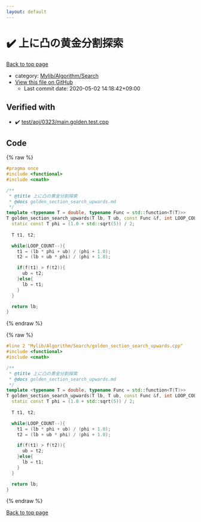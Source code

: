 ```yaml
---
layout: default
---
```


<!-- mathjax config similar to math.stackexchange -->
<script type="text/javascript" async
  src="https://cdnjs.cloudflare.com/ajax/libs/mathjax/2.7.5/MathJax.js?config=TeX-MML-AM_CHTML">
</script>
<script type="text/x-mathjax-config">
  MathJax.Hub.Config({
    TeX: { equationNumbers: { autoNumber: "AMS" }},
    tex2jax: {
      inlineMath: [ ['$','$'] ],
      processEscapes: true
    },
    "HTML-CSS": { matchFontHeight: false },
    displayAlign: "left",
    displayIndent: "2em"
  });
</script>

<script type="text/javascript" src="https://cdnjs.cloudflare.com/ajax/libs/jquery/3.4.1/jquery.min.js"></script>
<script src="https://cdn.jsdelivr.net/npm/jquery-balloon-js@1.1.2/jquery.balloon.min.js" integrity="sha256-ZEYs9VrgAeNuPvs15E39OsyOJaIkXEEt10fzxJ20+2I=" crossorigin="anonymous"></script>
<script type="text/javascript" src="../../../../assets/js/copy-button.js"></script>
<link rel="stylesheet" href="../../../../assets/css/copy-button.css" />


# :heavy_check_mark: 上に凸の黄金分割探索

<a href="../../../../index.html">Back to top page</a>

* category: <a href="../../../../index.html#a7582795d3062b8fdf2ece0fd4f2d90d">Mylib/Algorithm/Search</a>
* <a href="{{ site.github.repository_url }}/blob/master/Mylib/Algorithm/Search/golden_section_search_upwards.cpp">View this file on GitHub</a>
    - Last commit date: 2020-05-02 14:18:42+09:00




## Verified with

* :heavy_check_mark: <a href="../../../../verify/test/aoj/0323/main.golden.test.cpp.html">test/aoj/0323/main.golden.test.cpp</a>


## Code

<a id="unbundled"></a>
{% raw %}
```cpp
#pragma once
#include <functional>
#include <cmath>

/**
 * @title 上に凸の黄金分割探索
 * @docs golden_section_search_upwards.md
 */
template <typename T = double, typename Func = std::function<T(T)>>
T golden_section_search_upwards(T lb, T ub, const Func &f, int LOOP_COUNT = 100){
  static const T phi = (1.0 + std::sqrt(5)) / 2;
  
  T t1, t2;

  while(LOOP_COUNT--){
    t1 = (lb * phi + ub) / (phi + 1.0);
    t2 = (lb + ub * phi) / (phi + 1.0);

    if(f(t1) > f(t2)){
      ub = t2;
    }else{
      lb = t1;
    }
  }

  return lb;
}

```
{% endraw %}

<a id="bundled"></a>
{% raw %}
```cpp
#line 2 "Mylib/Algorithm/Search/golden_section_search_upwards.cpp"
#include <functional>
#include <cmath>

/**
 * @title 上に凸の黄金分割探索
 * @docs golden_section_search_upwards.md
 */
template <typename T = double, typename Func = std::function<T(T)>>
T golden_section_search_upwards(T lb, T ub, const Func &f, int LOOP_COUNT = 100){
  static const T phi = (1.0 + std::sqrt(5)) / 2;
  
  T t1, t2;

  while(LOOP_COUNT--){
    t1 = (lb * phi + ub) / (phi + 1.0);
    t2 = (lb + ub * phi) / (phi + 1.0);

    if(f(t1) > f(t2)){
      ub = t2;
    }else{
      lb = t1;
    }
  }

  return lb;
}

```
{% endraw %}

<a href="../../../../index.html">Back to top page</a>

